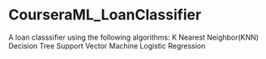 # CourseraML_LoanClassifier
A loan classsifier using the following algorithms:
K Nearest Neighbor(KNN)
Decision Tree
Support Vector Machine
Logistic Regression
